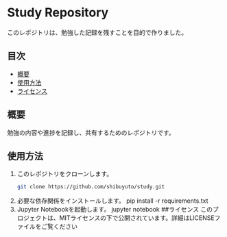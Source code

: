 # Study Repository

このレポジトリは、勉強した記録を残すことを目的で作りました。

## 目次
- [概要](#概要)
- [使用方法](#使用方法)
- [ライセンス](#ライセンス)

## 概要
勉強の内容や進捗を記録し、共有するためのレポジトリです。

## 使用方法
1. このレポジトリをクローンします。
   ```bash
   git clone https://github.com/shibuyuto/study.git
2. 必要な依存関係をインストールします。
   pip install -r requirements.txt
3. Jupyter Notebookを起動します。
   jupyter notebook
##ライセンス
このプロジェクトは、MITライセンスの下で公開されています。詳細はLICENSEファイルをご覧ください
